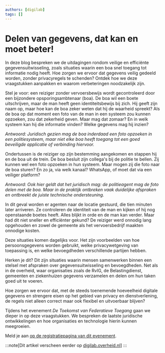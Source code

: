```yaml
---
authors: [digilab]
tags: []
---
```

# Delen van gegevens, dat kan en moet beter!

In deze blog bespreken we de uitdagingen rondom veilige en efficiënte gegevensuitwisseling, zoals situaties waarin een boa snel toegang tot informatie nodig heeft. Hoe zorgen we ervoor dat gegevens veilig gedeeld worden, zonder privacyregels te schenden? Ontdek hoe we deze vraagstukken aanpakken en waarom verbeteringen noodzakelijk zijn.

<!-- truncate -->

Stel je voor: een reiziger zonder vervoersbewijs wordt gecontroleerd door een bijzondere opsporingsambtenaar (boa). De boa wil een boete uitschrijven, maar de man heeft geen identiteitsbewijs bij zich. Hij geeft zijn naam op, maar hoe kan de boa zeker weten dat hij de waarheid spreekt? Als de boa op dat moment een foto van de man in een systeem zou kunnen opzoeken, zou dat zekerheid geven. Maar mag dat zomaar? En in welk systeem kan hij die informatie vinden? Welke gegevens mag hij inzien?

*Antwoord: Juridisch gezien mag de boa inderdaad een foto opzoeken in een politiesysteem, maar niet elke boa heeft toegang tot een goed beveiligde applicatie of verbinding hiervoor.*

Ondertussen is de reiziger op zijn bestemming aangekomen en stappen hij en de boa uit de trein. De boa besluit zijn collega's bij de politie te bellen. Zij kunnen wel een foto opzoeken in hun systeem. Maar mogen zij die foto naar de boa sturen? En zo ja, via welk kanaal? WhatsApp, of moet dat via een veiliger platform?

*Antwoord: Ook hier geldt dat het juridisch mag: de politieagent mag de foto delen met de boa. Maar in de praktijk ontbreken vaak duidelijke afspraken en ontbreekt de juiste technische ondersteuning.*

In dit geval worden er agenten naar de locatie gestuurd, die tien minuten later arriveren. Ze controleren de identiteit van de man en kijken of hij nog openstaande boetes heeft. Alles blijkt in orde en de man kan verder. Maar had dit niet sneller en efficiënter gekund? De reiziger werd onnodig lang opgehouden en zowel de gemeente als het vervoersbedrijf maakten onnodige kosten.

Deze situaties komen dagelijks voor. Het zijn voorbeelden van hoe persoonsgegevens worden gebruikt, welke privacywetgeving van toepassing is, en welke bevoegdheden verschillende partijen hebben.

Herken je dit? Dit zijn situaties waarin mensen samenwerken binnen een stelsel met afspraken over gegevensuitwisseling en bevoegdheden. Net als in de overheid, waar organisaties zoals de RvIG, de Belastingdienst, gemeenten en ziekenhuizen gegevens verzamelen en delen om hun taken goed uit te voeren.

Hoe zorgen we ervoor dat, met de steeds toenemende hoeveelheid digitale gegevens en strengere eisen op het gebied van privacy en dienstverlening, de regels niet alleen correct maar ook flexibel en uitvoerbaar blijven?

Tijdens het evenement *De Toekomst van Federatieve Toegang* gaan we dieper in op deze vraagstukken. We bespreken de laatste juridische ontwikkelingen en hoe organisaties en technologie hierin kunnen meegroeien. 

Meld je aan [op de registratiepagina van dit evenement](https://digilab.pleio.nl/groups/view/fdadad2d-155d-4395-a010-67003d2d9e8a/de-toekomst-van-federatieve-toegang/events/view/80376d03-aef4-4d12-be91-e9c1b5c1fffc/de-toekomst-van-federatieve-toegang).

:::note[Dit artikel verscheen eerder op [digilab.overheid.nl](https://digilab.overheid.nl/blog/delen-van-gegevens-dat-kan-en-moet-beter/)]
:::
